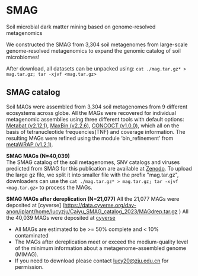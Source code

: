 # SMAG
Soil microbial dark matter mining based on genome-resolved metagenomics 

We constructed the SMAG from 3,304 soil metagenomes from large-scale genome-resolved metagenomics to expand the genomic catalog of soil microbiomes!

After download, all datasets can be unpacked using: `cat ./mag.tar.gz* > mag.tar.gz; tar -xjvf <mag.tar.gz>`

## SMAG catalog

Soil MAGs were assembled from 3,304 soil metagenomes from 9 different ecosystems across globe. All the MAGs were recovered for individual metagenomic assemblies using three different tools with default options: [Metabat (v2.12.1)](https://github.com/bioboxes/metaBAT), [MaxBin (v2.2.6)](https://github.com/movingpictures83/MaxBin), [CONCOCT (v1.0.0)](https://github.com/ConcoctLang/concoct), which all on the basis of tetranucleotide frequencies(TNF) and coverage information. The resulting MAGs were refined using the module ‘bin_refinement’ from [metaWRAP (v1.2.1)](https://github.com/bxlab/metaWRAP).

<b>SMAG MAGs (N=40,039)</b>   
The SMAG catalog of the soil metagenomes, SNV catalogs and viruses predicted from SMAG for this publication are available at [Zenodo](https://doi.org/10.5281/zenodo.7941562). To upload the large gz file, we split it into smaller file with the prefix "mag.tar.gz",
downloaders can use the `cat ./mag.tar.gz* > mag.tar.gz; tar -xjvf <mag.tar.gz>` to process the MAGs.

<b>SMAG MAGs after dereplication (N=21,077)</b>
All the 21,077 MAGs were deposited at [cyverse] (https://data.cyverse.org/dav-anon/iplant/home/lucyzju/Caiyu_SMAG_catalog_2023/MAGdrep.tar.gz
)
All the 40,039 MAGs were deposited at [cyverse](https://data.cyverse.org/dav-anon/iplant/home/lucyzju/Caiyu_SMAG_catalog_2023/MAG.tar.gz)


* All MAGs are estimated to be >= 50% complete and < 10% contaminated
* The MAGs after dereplication meet or exceed the medium-quality level of the minimum information about a metagenome-assembled genome (MIMAG).
* If you need to download please contact lucy20@zju.edu.cn for permission.
